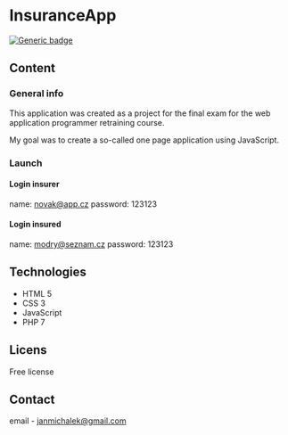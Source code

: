 # InsuranceApp

[![Generic badge](https://img.shields.io/badge/version-1.0.0-<COLOR>.svg)](https://shields.io/)

## Content
### General info
This application was created as a project for the final exam for the web application programmer retraining course.

My goal was to create a so-called one page application using JavaScript.

### Launch
#### Login insurer
name: novak@app.cz
password: 123123
#### Login insured
name: modry@seznam.cz
password: 123123

## Technologies

* HTML 5
* CSS 3
* JavaScript
* PHP 7

## Licens
Free license

## Contact
email - janmichalek@gmail.com